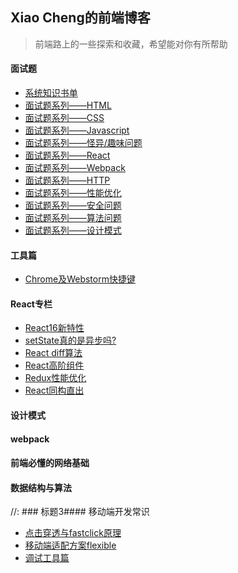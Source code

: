 ## Xiao Cheng的前端博客
> 前端路上的一些探索和收藏，希望能对你有所帮助

#### 面试题
<!--giab:issue_list_start-->
<!-- - [史上最全面最详细的面试参考题你要吗?](https://github.com/GayeChen/blog/tree/master/interview) -->
  - [系统知识书单](https://github.com/GayeChen/blog/issues/1)
  - [面试题系列——HTML](https://github.com/GayeChen/blog/issues/2)
  - [面试题系列——CSS](https://github.com/GayeChen/blog/issues/3)
  - [面试题系列——Javascript](https://github.com/GayeChen/blog/issues/4)
  - [面试题系列——怪异/趣味问题](https://github.com/GayeChen/blog/issues/10)
  - [面试题系列——React](https://github.com/GayeChen/blog/issues/5)
  - [面试题系列——Webpack](https://github.com/GayeChen/blog/issues/6)
  - [面试题系列——HTTP](https://github.com/GayeChen/blog/issues/7)
  - [面试题系列——性能优化](https://github.com/GayeChen/blog/issues/8)
  - [面试题系列——安全问题](https://github.com/GayeChen/blog/issues/9)
  - [面试题系列——算法问题](https://github.com/GayeChen/blog/issues/11)
  - [面试题系列——设计模式](https://github.com/GayeChen/blog/issues/12)
<!--giab:issue_list_end-->

#### 工具篇
  - [Chrome及Webstorm快捷键](https://github.com/GayeChen/blog/issues/13)

#### React专栏
  - [React16新特性](https://github.com/GayeChen/blog/issues/100)
  - [setState真的是异步吗?](https://github.com/GayeChen/blog/issues/100)
  - [React diff算法](https://github.com/GayeChen/blog/issues/100)
  - [React高阶组件](https://github.com/GayeChen/blog/issues/100)
  - [Redux性能优化](https://github.com/GayeChen/blog/issues/100)
  - [React同构直出](https://github.com/GayeChen/blog/issues/100)
#### 设计模式
#### webpack  
#### 前端必懂的网络基础
#### 数据结构与算法

//: ### 标题3#### 移动端开发常识
- [点击穿透与fastclick原理](https://github.com/GayeChen/blog/issues/100)
- [移动端适配方案flexible](https://github.com/GayeChen/blog/issues/100)
- [调试工具篇](https://github.com/GayeChen/blog/issues/100)

  
